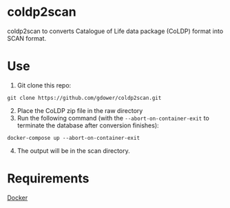 # coldp2scan

coldp2scan to converts Catalogue of Life data package (CoLDP) format into SCAN format.

# Use
1) Git clone this repo:
```
git clone https://github.com/gdower/coldp2scan.git
```
2) Place the CoLDP zip file in the raw directory
3) Run the following command (with the `--abort-on-container-exit` to terminate the database after conversion finishes):
```
docker-compose up --abort-on-container-exit
```
4) The output will be in the scan directory.

# Requirements
[Docker](https://www.docker.com/get-started)